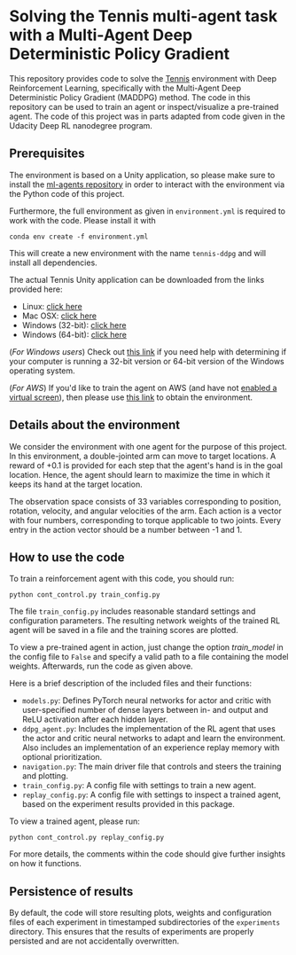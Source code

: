 # Solving the Tennis multi-agent task with a Multi-Agent Deep Deterministic Policy Gradient

This repository provides code to solve the [Tennis](https://github.com/Unity-Technologies/ml-agents/blob/master/docs/Learning-Environment-Examples.md#tennis) environment
with Deep Reinforcement Learning, specifically with the Multi-Agent Deep Deterministic Policy Gradient (MADDPG) method.
The code in this repository can be used to train an agent or inspect/visualize a pre-trained agent.
The code of this project was in parts adapted from code given in the Udacity Deep RL nanodegree program.

## Prerequisites

The environment is based on a Unity application, so please make sure to install
the [ml-agents repository](https://github.com/Unity-Technologies/ml-agents/blob/master/docs/Installation.md)
in order to interact with the environment via the Python code of this project.

Furthermore, the full environment as given in `environment.yml` is required to work with the code. Please install it with
```
conda env create -f environment.yml
```

This will create a new environment with the name `tennis-ddpg` and will install all dependencies.

The actual Tennis Unity application can be downloaded from the links provided here:

- Linux: [click here](https://s3-us-west-1.amazonaws.com/udacity-drlnd/P3/Tennis/Tennis_Linux.zip)
- Mac OSX: [click here](https://s3-us-west-1.amazonaws.com/udacity-drlnd/P3/Tennis/Tennis.app.zip)
- Windows (32-bit): [click here](https://s3-us-west-1.amazonaws.com/udacity-drlnd/P3/Tennis/Tennis_Windows_x86.zip)
- Windows (64-bit): [click here](https://s3-us-west-1.amazonaws.com/udacity-drlnd/P3/Tennis/Tennis_Windows_x86_64.zip)

(_For Windows users_) Check out [this link](https://support.microsoft.com/en-us/help/827218/how-to-determine-whether-a-computer-is-running-a-32-bit-version-or-64) if you need help with determining if your computer is running a 32-bit version or 64-bit version of the Windows operating system.

(_For AWS_) If you'd like to train the agent on AWS (and have not [enabled a virtual screen](https://github.com/Unity-Technologies/ml-agents/blob/master/docs/Training-on-Amazon-Web-Service.md)), then please use [this link](https://s3-us-west-1.amazonaws.com/udacity-drlnd/P1/Banana/Banana_Linux_NoVis.zip) to obtain the environment.

## Details about the environment

We consider the environment with one agent for the purpose of this project.
In this environment, a double-jointed arm can move to target locations. A reward of +0.1 is provided for each step that the agent's hand is in the goal location.
Hence, the agent should learn to maximize the time in which it keeps its hand at the target location.

The observation space consists of 33 variables corresponding to position, rotation, velocity, and angular velocities of the arm. 
Each action is a vector with four numbers, corresponding to torque applicable to two joints. Every entry in the action vector should be a number between -1 and 1.

## How to use the code

To train a reinforcement agent with this code, you should run:

```
python cont_control.py train_config.py
```

The file `train_config.py` includes reasonable standard settings and configuration parameters.
The resulting network weights of the trained RL agent will be saved in a file and the training scores are plotted.

To view a pre-trained agent in action, just change the option *train_model* in the config file to `False` and specify a valid path to a file containing the model weights.
Afterwards, run the code as given above.

Here is a brief description of the included files and their functions:

- `models.py`: Defines PyTorch neural networks for actor and critic with user-specified number of dense layers between in- and output and ReLU activation after each hidden layer.
- `ddpg_agent.py`: Includes the implementation of the RL agent that uses the actor and critic neural networks to adapt and learn the environment. Also includes an implementation of an experience replay memory with optional prioritization.
- `navigation.py`: The main driver file that controls and steers the training and plotting.
- `train_config.py`: A config file with settings to train a new agent.
- `replay_config.py`: A config file with settings to inspect a trained agent, based on the experiment results provided in this package.

To view a trained agent, please run:
```
python cont_control.py replay_config.py
```

For more details, the comments within the code should give further insights on how it functions.

## Persistence of results

By default, the code will store resulting plots, weights and configuration files of each experiment in timestamped subdirectories of 
the `experiments` directory. This ensures that the results of experiments are properly persisted and are not accidentally overwritten.